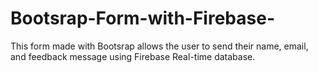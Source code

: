# Bootsrap-Form-with-Firebase-
This form made with Bootsrap allows the user to send their name, email, and feedback message using Firebase Real-time database.
